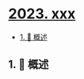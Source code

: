 # [2023. xxx](https://github.com/Tdahuyou/TNotes.leetcode/tree/main/notes/2023.%20xxx)

<!-- region:toc -->

- [1. 📝 概述](#1--概述)

<!-- endregion:toc -->

## 1. 📝 概述
